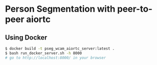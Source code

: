 # Person Segmentation with peer-to-peer aiortc

## Using Docker

```bash
$ docker build -t pseg_wcam_aiortc_server:latest .
$ bash run_docker_server.sh -h 8000
# go to http://localhost:8000/ in your browser
```
